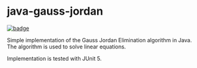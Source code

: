 # java-gauss-jordan

[![badge](https://user-images.githubusercontent.com/20649778/218527080-b0fd133c-9622-4bc6-8e7b-78cddda9b232.svg)](https://github.com/lukasondrejka/java-gauss-jordan/actions/workflows/maven.yml)

Simple implementation of the Gauss Jordan Elimination algorithm in Java. The algorithm is used to solve linear equations.

Implementation is tested with JUnit 5.
